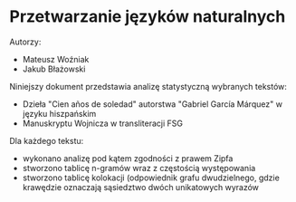 # Przetwarzanie języków naturalnych
Autorzy:
- Mateusz Woźniak
- Jakub Błażowski

Niniejszy dokument przedstawia analizę statystyczną wybranych tekstów:
- Dzieła "Cien años de soledad" autorstwa "Gabriel García Márquez" w języku hiszpańskim
- Manuskryptu Wojnicza w transliteracji FSG

Dla każdego tekstu:
- wykonano analizę pod kątem zgodności z prawem Zipfa
- stworzono tablicę n-gramów wraz z częstością występowania
- stworzono tablicę kolokacji (odpowiednik grafu dwudzielnego, gdzie krawędzie oznaczają sąsiedztwo dwóch unikatowych wyrazów